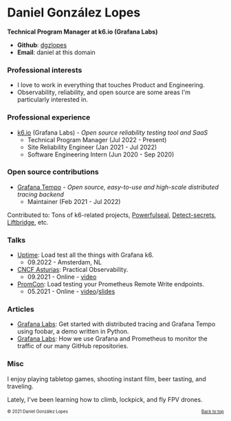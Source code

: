 # Daniel González Lopes

**Technical Program Manager at k6.io (Grafana Labs)**

- **Github**: [dgzlopes](https://github.com/dgzlopes) 
- **Email**: daniel at this domain

### Professional interests
- I love to work in everything that touches Product and Engineering. 
- Observability, reliability, and open source are some areas I'm particularly interested in.

### Professional experience

- [k6.io](https://k6.io/) (Grafana Labs) - *Open source reliability testing tool and SaaS*
   - Technical Program Manager (Jul 2022 - Present)
   - Site Reliability Engineer (Jan 2021 - Jul 2022)
   - Software Engineering Intern (Jun 2020 - Sep 2020)

### Open source contributions

- [Grafana Tempo](https://github.com/grafana/tempo) - *Open source, easy-to-use and high-scale distributed tracing backend*
   - Maintainer (Feb 2021 - Jul 2022)

Contributed to: Tons of k6-related projects, [Powerfulseal](https://github.com/bloomberg/powerfulseal), [Detect-secrets](https://github.com/Yelp/detect-secrets), [Liftbridge](https://github.com/liftbridge-io), etc.

### Talks

- [Uptime](https://uptime.aiven.io/): Load test all the things with Grafana k6.
    - 09.2022 - Amsterdam, NL
- [CNCF Asturias](https://community.cncf.io/asturias/): Practical Observability. 
    - 09.2021 - Online - [video](https://www.youtube.com/watch?v=404y_hE6ofk)
- [PromCon](https://promcon.io/2021-online/): Load testing your Prometheus Remote Write endpoints.
    - 05.2021 - Online - [video](https://www.youtube.com/watch?v=qrbmlTTthQk)/[slides](https://static.sched.com/hosted_files/promcononline2021/6d/LoadTestingRemoteWritePromcon.pdf)

### Articles

- [Grafana Labs](https://grafana.com/blog/2021/05/04/get-started-with-distributed-tracing-and-grafana-tempo-using-foobar-a-demo-written-in-python/): Get started with distributed tracing and Grafana Tempo using foobar, a demo written in Python.
- [Grafana Labs](https://grafana.com/blog/2021/09/20/how-we-use-grafana-and-prometheus-to-monitor-the-traffic-of-our-many-github-repositories/): How we use Grafana and Prometheus to monitor the traffic of our many GitHub repositories.

### Misc
I enjoy playing tabletop games, shooting instant film, beer tasting, and traveling.

Lately, I've been learning how to climb, lockpick, and fly FPV drones.

<sub><sup>© 2021 Daniel González Lopes </a><a href="#" style="float: right;">Back to top</a></sup></sub>
